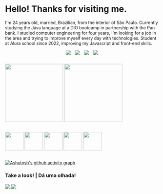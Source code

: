 # Hello! Thanks for visiting me.
I'm 24 years old, married, Brazilian, from the interior of São Paulo.
Currently studying the Java language at a DIO bootcamp in partnership with the Pan bank.
I studied computer engineering for four years, I'm looking for a job in the area and trying to improve myself every day with technologies.
Student at Alura school since 2022, improving my Javascript and front-end skills.

<div style="display:flex; gap:1em; align-items:center; justify-content:center"> 
  <a href="https://www.instagram.com/sr.jhones_/" target="_blank"> 
  <img src="https://img.shields.io/badge/Instagram-E4405F?style=for-the-badge&logo=instagram&logoColor=white " > </a>
  
  <a href="https://www.linkedin.com/in/cassio-bjhones/" target="_blank"> 
  <img src="https://img.shields.io/badge/LinkedIn-0077B5?style=for-the-badge&logo=linkedin&logoColor=white" > </a>

  <a href="https://twitter.com/Sr_Jhones_" target="_blank"> 
  <img src="https://img.shields.io/badge/Twitter-1DA1F2?style=for-the-badge&logo=twitter&logoColor=white" > </a>
  
  <a href="https://www.behance.net/newwaydesign?tracking_source=search_users|NEW%20WAY%20DESIGN" target="_blank">
  <img src="https://img.shields.io/badge/-Behance-blue?style=for-the-badge&logo=behance&logoColor=white" > </a>
</div>

##

<div>
  <img src="https://github-readme-stats.vercel.app/api/top-langs/?username=CassioJhones&layout=compact&theme=merko&langs_count=5" height="190em"/>
  <img src="https://github-readme-stats.vercel.app/api?username=CassioJhones&show_icons=true&theme=merko&count_private=true" height="190em"/>
</div>

##

<div style="display:inline-block; width=100px">
  <img src="https://cdn.jsdelivr.net/gh/devicons/devicon/icons/javascript/javascript-original.svg" height="60em"/>
  <img src="https://cdn.jsdelivr.net/gh/devicons/devicon/icons/java/java-original-wordmark.svg" height="60em"/>
  <img src="https://cdn.jsdelivr.net/gh/devicons/devicon/icons/html5/html5-original-wordmark.svg" height="60em"/>
  <img src="https://cdn.jsdelivr.net/gh/devicons/devicon/icons/css3/css3-original-wordmark.svg" height="60em"/>     
  <img src="https://cdn.jsdelivr.net/gh/devicons/devicon/icons/git/git-original-wordmark.svg" height="60em"/>
  
</div>

##

[![Ashutosh's github activity graph](https://github-readme-activity-graph.cyclic.app/graph?username=CassioJhones&bg_color=0a0f0b&color=abd200&line=68b587&point=b7d364&area=true&hide_border=true)](https://github.com/ashutosh00710/github-readme-activity-graph)

### Take a look!  |  Dá uma olhada!
<a href="https://github.com/CassioJhones/AboutMe">
  <img align="center" src="https://github-readme-stats.vercel.app/api/pin/?username=CassioJhones&repo=AboutMe&theme=merko" />
</a>
<a href="https://github.com/CassioJhones/Robotron">
  <img align="center" src="https://github-readme-stats.vercel.app/api/pin/?username=CassioJhones&repo=Robotron&theme=merko" />
</a>
